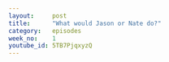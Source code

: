 ```yaml
---
layout:     post
title:      "What would Jason or Nate do?"
category:   episodes
week_no:    1
youtube_id: 5TB7PjqxyzQ
---
```

